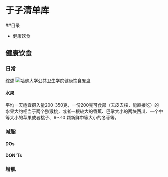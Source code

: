 # 于子清单库
##目录
- 健康饮食



## 健康饮食
### 日常
综述
![哈佛大学公共卫生学院健康饮食餐盘](file:///var/folders/7h/6jvcxxvs1tqbbttl4fnb_s5h0000gn/T/WizNote/13d1312a-893b-4981-9a0c-e0204159d3c7/index_files/69756593.png)



#### 水果
平均一天适宜摄入量200-350克，一份200克可食部（去皮去核，能直接吃）的水果大约相当于两个猕猴桃，或者一根较大的香蕉、巴掌大小的两块西瓜、一个中等大小的苹果或者桃子、6～10 颗新鲜中等大小的冬枣等。








### 减脂
#### DOs


#### DON'Ts




### 增肌




